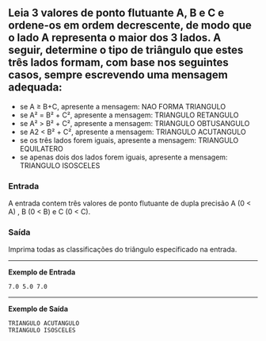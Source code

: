 ## Leia 3 valores de ponto flutuante A, B e C e ordene-os em ordem decrescente, de modo que o lado A representa o maior dos 3 lados. A seguir, determine o tipo de triângulo que estes três lados formam, com base nos seguintes casos, sempre escrevendo uma mensagem adequada:

- se A ≥ B+C, apresente a mensagem: NAO FORMA TRIANGULO
- se A² = B² + C², apresente a mensagem: TRIANGULO RETANGULO
- se A² > B² + C², apresente a mensagem: TRIANGULO OBTUSANGULO
- se A2 < B² + C², apresente a mensagem: TRIANGULO ACUTANGULO
- se os três lados forem iguais, apresente a mensagem: TRIANGULO EQUILATERO
- se apenas dois dos lados forem iguais, apresente a mensagem: TRIANGULO ISOSCELES

### Entrada

A entrada contem três valores de ponto flutuante de dupla precisão A (0 < A) , B (0 < B) e C (0 < C).

### Saída

Imprima todas as classificações do triângulo especificado na entrada.

---
**Exemplo de Entrada**
``` 
7.0 5.0 7.0
```

---
**Exemplo de Saída**
```
TRIANGULO ACUTANGULO
TRIANGULO ISOSCELES
```